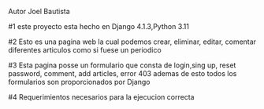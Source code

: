 Autor Joel Bautista 

#1 este proyecto esta hecho en Django 4.1.3,Python 3.11

#2 Esto es una pagina web la cual podemos crear, eliminar, editar, comentar diferentes articulos como si fuese un periodico

#3 Esta pagina posse un formulario que consta de login,sing up, reset password, comment, add articles, error 403 ademas de esto todos los formularios son proporcionados por Django

#4 Requerimientos necesarios para la ejecucion correcta 
